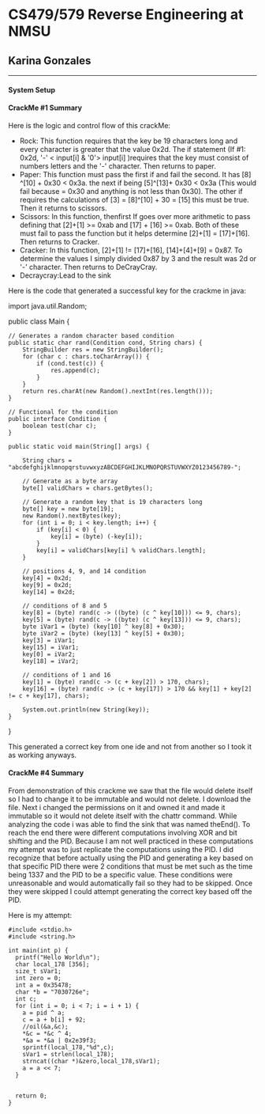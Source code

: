 # CS479/579 Reverse Engineering at NMSU
## Karina Gonzales
---
#### System Setup
#### CrackMe #1 Summary

Here is the logic and control flow of this crackMe:

- Rock:
 This function requires that the key be 19 characters long and every character is greater that the value 0x2d. The if statement (If #1: 0x2d, '-' < input[i] & '0'> input[i] )requires that the key must consist of numbers letters and the '-' character. Then returns to paper.
- Paper:
This function must pass the first if and fail the second. It has [8] ^[10] + 0x30 < 0x3a. the next if being [5]^[13]+ 0x30 < 0x3a (This would fail because = 0x30 and anything is not less than 0x30). The other if requires the calculations of [3] = [8]^[10] + 30 = [15] this must be true. Then it returns to scissors.
- Scissors:
In this function, thenfirst If goes over more arithmetic to pass defining that [2]+[1] >= 0xab and [17] + [16] >= 0xab. Both of these must fail to pass the function but it helps determine [2]+[1] = [17]+[16]. Then returns to Cracker.
- Cracker:
In this function, [2]+[1] != [17]+[16], [14]+[4]+[9] = 0x87. To determine the values I simply divided 0x87 by 3 and the result was 2d or '-' character. Then returns to DeCrayCray.
- Decraycray:Lead to the sink

 Here is the code that generated a successful key for the crackme in java:
 
import java.util.Random;


public class Main {

    // Generates a random character based condition
    public static char rand(Condition cond, String chars) {
        StringBuilder res = new StringBuilder();
        for (char c : chars.toCharArray()) {
            if (cond.test(c)) {
                res.append(c);
            }
        }
        return res.charAt(new Random().nextInt(res.length()));
    }

    // Functional for the condition 
    public interface Condition {
        boolean test(char c);
    }

    public static void main(String[] args) {

        String chars = "abcdefghijklmnopqrstuvwxyzABCDEFGHIJKLMNOPQRSTUVWXYZ0123456789-";

        // Generate as a byte array
        byte[] validChars = chars.getBytes();

        // Generate a random key that is 19 characters long
        byte[] key = new byte[19];
        new Random().nextBytes(key);
        for (int i = 0; i < key.length; i++) {
            if (key[i] < 0) {
                key[i] = (byte) (-key[i]);
            }
            key[i] = validChars[key[i] % validChars.length];
        }

        // positions 4, 9, and 14 condition
        key[4] = 0x2d;
        key[9] = 0x2d;
        key[14] = 0x2d;

        // conditions of 8 and 5
        key[8] = (byte) rand(c -> ((byte) (c ^ key[10])) <= 9, chars);
        key[5] = (byte) rand(c -> ((byte) (c ^ key[13])) <= 9, chars);
        byte iVar1 = (byte) (key[10] ^ key[8] + 0x30);
        byte iVar2 = (byte) (key[13] ^ key[5] + 0x30);
        key[3] = iVar1;
        key[15] = iVar1;
        key[0] = iVar2;
        key[18] = iVar2;

        // conditions of 1 and 16
        key[1] = (byte) rand(c -> (c + key[2]) > 170, chars);
        key[16] = (byte) rand(c -> (c + key[17]) > 170 && key[1] + key[2] != c + key[17], chars);

        System.out.println(new String(key));
    }
}

This generated a correct key from one ide and not from another so I took it as working anyways.


#### CrackMe #4 Summary
From demonstration of this crackme we saw that the file would delete itself so I had to change it to be immutable and would not delete. I download the file. Next i changed the permissions on it and owned it and made it immutable so it would not delete itself with the chattr command. While analyzing the code i was able to find the sink that was named theEnd(). To reach the end there were different computations involving XOR and bit shifting and the PID. Because I am not well practiced in these computations my attempt was to just replicate the computations using the PID. I did recognize that before actually using the PID and generating a key based on that specific PID there were 2 conditions that must be met such as the time being 1337 and the PID to be a specific value. These conditions were unreasonable and would automatically fail so they had to be skipped. Once they were skipped I could attempt generating the correct key based off the PID.

Here is my attempt:
```
#include <stdio.h>
#include <string.h>

int main(int p) {
  printf("Hello World\n");
  char local_178 [356];
  size_t sVar1;
  int zero = 0;
  int a = 0x35478;
  char *b = "7030726e";
  int c;
  for (int i = 0; i < 7; i = i + 1) {
    a = pid ^ a;
    c = a + b[i] + 92;
    //oil(&a,&c);
    *&c = *&c ^ 4;
    *&a = *&a | 0x2e39f3;
    sprintf(local_178,"%d",c);
    sVar1 = strlen(local_178);
    strncat((char *)&zero,local_178,sVar1);
    a = a << 7;
  }


  return 0;
}
```
